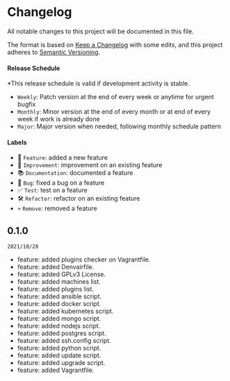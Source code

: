 # Changelog

All notable changes to this project will be documented in this file.

The format is based on [Keep a Changelog](https://keepachangelog.com/en/1.0.0/) with some edits,
and this project adheres to [Semantic Versioning](https://semver.org/spec/v2.0.0.html).

#### Release Schedule

*This release schedule is valid if development activity is stable.

- `Weekly`: Patch version at the end of every week or anytime for urgent bugfix
- `Monthly`: Minor version at the end of every month or at end of every week if work is already done
- `Major`: Major version when needed, following monthly schedule pattern

#### Labels

- 🚀 `Feature`: added a new feature
- 💪 `Improvement`: improvement on an existing feature
- 📚 `Documentation`: documented a feature
- 🐛 `Bug`: fixed a bug on a feature
- ✅ `Test`: test on a feature
- 🛠 `Refactor`: refactor on an existing feature
- 💀 `Remove`: removed a feature

## 0.1.0

`2021/10/28`

- feature: added plugins checker on Vagrantfile.
- feature: added Denvairfile.
- feature: added GPLv3 License.
- feature: added machines list.
- feature: added plugins list.
- feature: added ansible script.
- feature: added docker script.
- feature: added kubernetes script.
- feature: added mongo script.
- feature: added nodejs script.
- feature: added postgres script.
- feature: added ssh.config script.
- feature: added python script.
- feature: added update script.
- feature: added upgrade script.
- feature: added Vagrantfile.